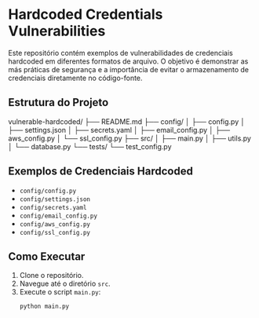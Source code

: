 # Hardcoded Credentials Vulnerabilities

Este repositório contém exemplos de vulnerabilidades de credenciais hardcoded em diferentes formatos de arquivo. O objetivo é demonstrar as más práticas de segurança e a importância de evitar o armazenamento de credenciais diretamente no código-fonte.

## Estrutura do Projeto

vulnerable-hardcoded/
├── README.md
├── config/
│   ├── config.py
│   ├── settings.json
│   ├── secrets.yaml
│   ├── email_config.py
│   ├── aws_config.py
│   └── ssl_config.py
├── src/
│   ├── main.py
│   ├── utils.py
│   └── database.py
└── tests/
    └── test_config.py

## Exemplos de Credenciais Hardcoded

- `config/config.py`
- `config/settings.json`
- `config/secrets.yaml`
- `config/email_config.py`
- `config/aws_config.py`
- `config/ssl_config.py`

## Como Executar

1. Clone o repositório.
2. Navegue até o diretório `src`.
3. Execute o script `main.py`:
   ```sh
   python main.py
   ```